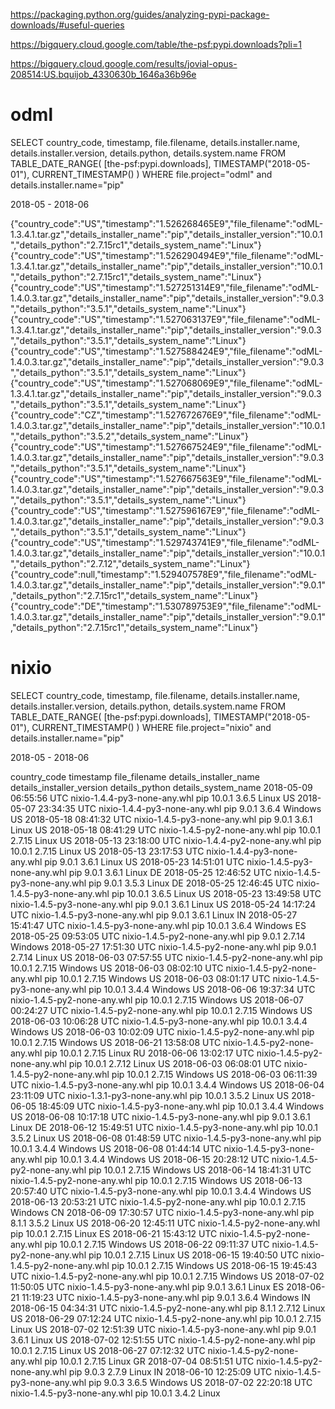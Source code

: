 https://packaging.python.org/guides/analyzing-pypi-package-downloads/#useful-queries

https://bigquery.cloud.google.com/table/the-psf:pypi.downloads?pli=1

https://bigquery.cloud.google.com/results/jovial-opus-208514:US.bquijob_4330630b_1646a36b96e

# odml

SELECT country_code, timestamp, file.filename, details.installer.name, details.installer.version, details.python, details.system.name
FROM TABLE_DATE_RANGE(
  [the-psf:pypi.downloads],
  TIMESTAMP("2018-05-01"),
  CURRENT_TIMESTAMP()
)
WHERE file.project="odml" and details.installer.name="pip"

2018-05 - 2018-06

{"country_code":"US","timestamp":"1.526268465E9","file_filename":"odML-1.3.4.1.tar.gz","details_installer_name":"pip","details_installer_version":"10.0.1","details_python":"2.7.15rc1","details_system_name":"Linux"}
{"country_code":"US","timestamp":"1.526290494E9","file_filename":"odML-1.3.4.1.tar.gz","details_installer_name":"pip","details_installer_version":"10.0.1","details_python":"2.7.15rc1","details_system_name":"Linux"}
{"country_code":"US","timestamp":"1.527251314E9","file_filename":"odML-1.4.0.3.tar.gz","details_installer_name":"pip","details_installer_version":"9.0.3","details_python":"3.5.1","details_system_name":"Linux"}
{"country_code":"US","timestamp":"1.527063137E9","file_filename":"odML-1.3.4.1.tar.gz","details_installer_name":"pip","details_installer_version":"9.0.3","details_python":"3.5.1","details_system_name":"Linux"}
{"country_code":"US","timestamp":"1.527588424E9","file_filename":"odML-1.4.0.3.tar.gz","details_installer_name":"pip","details_installer_version":"9.0.3","details_python":"3.5.1","details_system_name":"Linux"}
{"country_code":"US","timestamp":"1.527068069E9","file_filename":"odML-1.3.4.1.tar.gz","details_installer_name":"pip","details_installer_version":"9.0.3","details_python":"3.5.1","details_system_name":"Linux"}
{"country_code":"CZ","timestamp":"1.527672676E9","file_filename":"odML-1.4.0.3.tar.gz","details_installer_name":"pip","details_installer_version":"10.0.1","details_python":"3.5.2","details_system_name":"Linux"}
{"country_code":"US","timestamp":"1.527667524E9","file_filename":"odML-1.4.0.3.tar.gz","details_installer_name":"pip","details_installer_version":"9.0.3","details_python":"3.5.1","details_system_name":"Linux"}
{"country_code":"US","timestamp":"1.527667563E9","file_filename":"odML-1.4.0.3.tar.gz","details_installer_name":"pip","details_installer_version":"9.0.3","details_python":"3.5.1","details_system_name":"Linux"}
{"country_code":"US","timestamp":"1.527596167E9","file_filename":"odML-1.4.0.3.tar.gz","details_installer_name":"pip","details_installer_version":"9.0.3","details_python":"3.5.1","details_system_name":"Linux"}
{"country_code":"US","timestamp":"1.529743741E9","file_filename":"odML-1.4.0.3.tar.gz","details_installer_name":"pip","details_installer_version":"10.0.1","details_python":"2.7.12","details_system_name":"Linux"}
{"country_code":null,"timestamp":"1.529407578E9","file_filename":"odML-1.4.0.3.tar.gz","details_installer_name":"pip","details_installer_version":"9.0.1","details_python":"2.7.15rc1","details_system_name":"Linux"}
{"country_code":"DE","timestamp":"1.530789753E9","file_filename":"odML-1.4.0.3.tar.gz","details_installer_name":"pip","details_installer_version":"9.0.1","details_python":"2.7.15rc1","details_system_name":"Linux"}

# nixio

SELECT country_code, timestamp, file.filename, details.installer.name, details.installer.version, details.python, details.system.name
FROM TABLE_DATE_RANGE(
  [the-psf:pypi.downloads],
  TIMESTAMP("2018-05-01"),
  CURRENT_TIMESTAMP()
)
WHERE file.project="nixio" and details.installer.name="pip"

2018-05 - 2018-06

country_code	timestamp	file_filename	details_installer_name	details_installer_version	details_python	details_system_name
	2018-05-09 06:55:56 UTC	nixio-1.4.4-py3-none-any.whl	pip	10.0.1	3.6.5	Linux
US	2018-05-07 23:34:35 UTC	nixio-1.4.4-py3-none-any.whl	pip	9.0.1	3.6.4	Windows
US	2018-05-18 08:41:32 UTC	nixio-1.4.5-py3-none-any.whl	pip	9.0.1	3.6.1	Linux
US	2018-05-18 08:41:29 UTC	nixio-1.4.5-py2-none-any.whl	pip	10.0.1	2.7.15	Linux
US	2018-05-13 23:18:00 UTC	nixio-1.4.4-py2-none-any.whl	pip	10.0.1	2.7.15	Linux
US	2018-05-13 23:17:53 UTC	nixio-1.4.4-py3-none-any.whl	pip	9.0.1	3.6.1	Linux
US	2018-05-23 14:51:01 UTC	nixio-1.4.5-py3-none-any.whl	pip	9.0.1	3.6.1	Linux
DE	2018-05-25 12:46:52 UTC	nixio-1.4.5-py3-none-any.whl	pip	9.0.1	3.5.3	Linux
DE	2018-05-25 12:46:45 UTC	nixio-1.4.5-py3-none-any.whl	pip	10.0.1	3.6.5	Linux
US	2018-05-23 13:49:58 UTC	nixio-1.4.5-py3-none-any.whl	pip	9.0.1	3.6.1	Linux
US	2018-05-24 14:17:24 UTC	nixio-1.4.5-py3-none-any.whl	pip	9.0.1	3.6.1	Linux
IN	2018-05-27 15:41:47 UTC	nixio-1.4.5-py3-none-any.whl	pip	10.0.1	3.6.4	Windows
ES	2018-05-25 09:53:05 UTC	nixio-1.4.5-py2-none-any.whl	pip	9.0.1	2.7.14	Windows
	2018-05-27 17:51:30 UTC	nixio-1.4.5-py2-none-any.whl	pip	9.0.1	2.7.14	Linux
US	2018-06-03 07:57:55 UTC	nixio-1.4.5-py2-none-any.whl	pip	10.0.1	2.7.15	Windows
US	2018-06-03 08:02:10 UTC	nixio-1.4.5-py2-none-any.whl	pip	10.0.1	2.7.15	Windows
US	2018-06-03 08:01:17 UTC	nixio-1.4.5-py3-none-any.whl	pip	10.0.1	3.4.4	Windows
US	2018-06-06 19:37:34 UTC	nixio-1.4.5-py2-none-any.whl	pip	10.0.1	2.7.15	Windows
US	2018-06-07 00:24:27 UTC	nixio-1.4.5-py2-none-any.whl	pip	10.0.1	2.7.15	Windows
US	2018-06-03 10:06:28 UTC	nixio-1.4.5-py3-none-any.whl	pip	10.0.1	3.4.4	Windows
US	2018-06-03 10:02:09 UTC	nixio-1.4.5-py2-none-any.whl	pip	10.0.1	2.7.15	Windows
US	2018-06-21 13:58:08 UTC	nixio-1.4.5-py2-none-any.whl	pip	10.0.1	2.7.15	Linux
RU	2018-06-06 13:02:17 UTC	nixio-1.4.5-py2-none-any.whl	pip	10.0.1	2.7.12	Linux
US	2018-06-03 06:08:01 UTC	nixio-1.4.5-py2-none-any.whl	pip	10.0.1	2.7.15	Windows
US	2018-06-03 06:11:39 UTC	nixio-1.4.5-py3-none-any.whl	pip	10.0.1	3.4.4	Windows
US	2018-06-04 23:11:09 UTC	nixio-1.3.1-py3-none-any.whl	pip	10.0.1	3.5.2	Linux
US	2018-06-05 18:45:09 UTC	nixio-1.4.5-py3-none-any.whl	pip	10.0.1	3.4.4	Windows
US	2018-06-08 10:17:18 UTC	nixio-1.4.5-py3-none-any.whl	pip	9.0.1	3.6.1	Linux
DE	2018-06-12 15:49:51 UTC	nixio-1.4.5-py3-none-any.whl	pip	10.0.1	3.5.2	Linux
US	2018-06-08 01:48:59 UTC	nixio-1.4.5-py3-none-any.whl	pip	10.0.1	3.4.4	Windows
US	2018-06-08 01:44:14 UTC	nixio-1.4.5-py3-none-any.whl	pip	10.0.1	3.4.4	Windows
US	2018-06-15 20:28:12 UTC	nixio-1.4.5-py2-none-any.whl	pip	10.0.1	2.7.15	Windows
US	2018-06-14 18:41:31 UTC	nixio-1.4.5-py2-none-any.whl	pip	10.0.1	2.7.15	Windows
US	2018-06-13 20:57:40 UTC	nixio-1.4.5-py3-none-any.whl	pip	10.0.1	3.4.4	Windows
US	2018-06-13 20:53:21 UTC	nixio-1.4.5-py2-none-any.whl	pip	10.0.1	2.7.15	Windows
CN	2018-06-09 17:30:57 UTC	nixio-1.4.5-py3-none-any.whl	pip	8.1.1	3.5.2	Linux
US	2018-06-20 12:45:11 UTC	nixio-1.4.5-py2-none-any.whl	pip	10.0.1	2.7.15	Linux
ES	2018-06-21 15:43:12 UTC	nixio-1.4.5-py2-none-any.whl	pip	10.0.1	2.7.15	Windows
US	2018-06-22 09:11:37 UTC	nixio-1.4.5-py2-none-any.whl	pip	10.0.1	2.7.15	Linux
US	2018-06-15 19:40:50 UTC	nixio-1.4.5-py2-none-any.whl	pip	10.0.1	2.7.15	Windows
US	2018-06-15 19:45:43 UTC	nixio-1.4.5-py2-none-any.whl	pip	10.0.1	2.7.15	Windows
US	2018-07-02 11:50:05 UTC	nixio-1.4.5-py3-none-any.whl	pip	9.0.1	3.6.1	Linux
ES	2018-06-21 11:19:23 UTC	nixio-1.4.5-py3-none-any.whl	pip	9.0.1	3.6.4	Windows
IN	2018-06-15 04:34:31 UTC	nixio-1.4.5-py2-none-any.whl	pip	8.1.1	2.7.12	Linux
US	2018-06-29 07:12:24 UTC	nixio-1.4.5-py2-none-any.whl	pip	10.0.1	2.7.15	Linux
US	2018-07-02 12:51:39 UTC	nixio-1.4.5-py3-none-any.whl	pip	9.0.1	3.6.1	Linux
US	2018-07-02 12:51:55 UTC	nixio-1.4.5-py2-none-any.whl	pip	10.0.1	2.7.15	Linux
US	2018-06-27 07:12:32 UTC	nixio-1.4.5-py2-none-any.whl	pip	10.0.1	2.7.15	Linux
GR	2018-07-04 08:51:51 UTC	nixio-1.4.5-py2-none-any.whl	pip	9.0.3	2.7.9	Linux
IN	2018-06-10 12:25:09 UTC	nixio-1.4.5-py3-none-any.whl	pip	9.0.3	3.6.5	Windows
US	2018-07-02 22:20:18 UTC	nixio-1.4.5-py3-none-any.whl	pip	10.0.1	3.4.2	Linux
